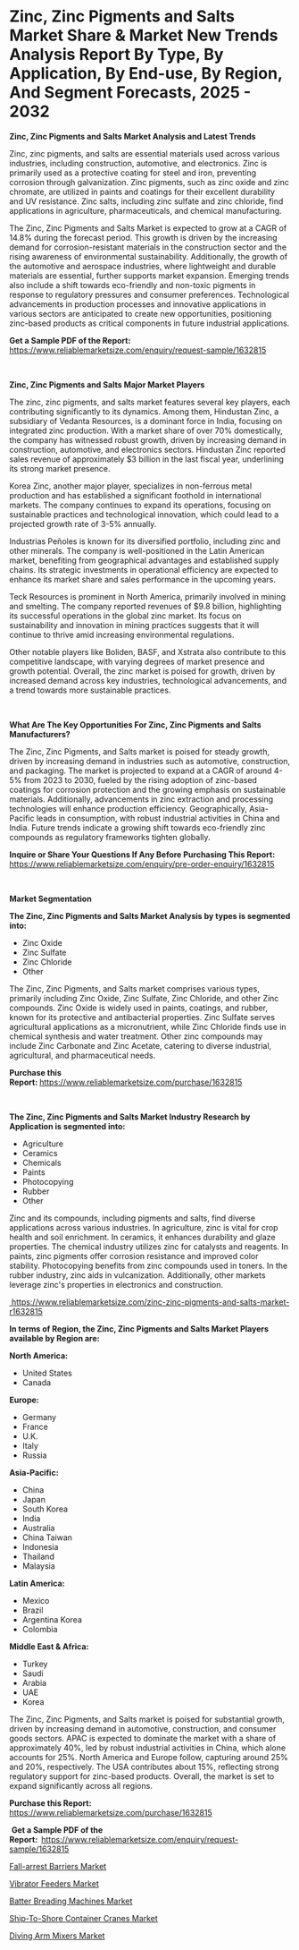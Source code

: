 <p><h1>Zinc, Zinc Pigments and Salts Market Share & Market New Trends Analysis Report By Type, By Application, By End-use, By Region, And Segment Forecasts, 2025 - 2032</h1></p><p><strong>Zinc, Zinc Pigments and Salts Market Analysis and Latest Trends</strong></p>
<p><p>Zinc, zinc pigments, and salts are essential materials used across various industries, including construction, automotive, and electronics. Zinc is primarily used as a protective coating for steel and iron, preventing corrosion through galvanization. Zinc pigments, such as zinc oxide and zinc chromate, are utilized in paints and coatings for their excellent durability and UV resistance. Zinc salts, including zinc sulfate and zinc chloride, find applications in agriculture, pharmaceuticals, and chemical manufacturing.</p><p>The Zinc, Zinc Pigments and Salts Market is expected to grow at a CAGR of 14.8% during the forecast period. This growth is driven by the increasing demand for corrosion-resistant materials in the construction sector and the rising awareness of environmental sustainability. Additionally, the growth of the automotive and aerospace industries, where lightweight and durable materials are essential, further supports market expansion. Emerging trends also include a shift towards eco-friendly and non-toxic pigments in response to regulatory pressures and consumer preferences. Technological advancements in production processes and innovative applications in various sectors are anticipated to create new opportunities, positioning zinc-based products as critical components in future industrial applications.</p></p>
<p><strong>Get a Sample PDF of the Report:&nbsp;</strong> <a href="https://www.reliablemarketsize.com/enquiry/request-sample/1632815?utm_campaign=1833&utm_medium=2&utm_source=Github&utm_content=ia&utm_term=29032025&utm_id=zinc-zinc-pigments-and-salts">https://www.reliablemarketsize.com/enquiry/request-sample/1632815</a></p>
<p>&nbsp;</p>
<p><strong>Zinc, Zinc Pigments and Salts Major Market Players</strong></p>
<p><p>The zinc, zinc pigments, and salts market features several key players, each contributing significantly to its dynamics. Among them, Hindustan Zinc, a subsidiary of Vedanta Resources, is a dominant force in India, focusing on integrated zinc production. With a market share of over 70% domestically, the company has witnessed robust growth, driven by increasing demand in construction, automotive, and electronics sectors. Hindustan Zinc reported sales revenue of approximately $3 billion in the last fiscal year, underlining its strong market presence.</p><p>Korea Zinc, another major player, specializes in non-ferrous metal production and has established a significant foothold in international markets. The company continues to expand its operations, focusing on sustainable practices and technological innovation, which could lead to a projected growth rate of 3-5% annually.</p><p>Industrias Peñoles is known for its diversified portfolio, including zinc and other minerals. The company is well-positioned in the Latin American market, benefiting from geographical advantages and established supply chains. Its strategic investments in operational efficiency are expected to enhance its market share and sales performance in the upcoming years.</p><p>Teck Resources is prominent in North America, primarily involved in mining and smelting. The company reported revenues of $9.8 billion, highlighting its successful operations in the global zinc market. Its focus on sustainability and innovation in mining practices suggests that it will continue to thrive amid increasing environmental regulations.</p><p>Other notable players like Boliden, BASF, and Xstrata also contribute to this competitive landscape, with varying degrees of market presence and growth potential. Overall, the zinc market is poised for growth, driven by increased demand across key industries, technological advancements, and a trend towards more sustainable practices.</p></p>
<p>&nbsp;</p>
<p><strong>What Are The Key Opportunities For Zinc, Zinc Pigments and Salts Manufacturers?</strong></p>
<p><p>The Zinc, Zinc Pigments, and Salts market is poised for steady growth, driven by increasing demand in industries such as automotive, construction, and packaging. The market is projected to expand at a CAGR of around 4-5% from 2023 to 2030, fueled by the rising adoption of zinc-based coatings for corrosion protection and the growing emphasis on sustainable materials. Additionally, advancements in zinc extraction and processing technologies will enhance production efficiency. Geographically, Asia-Pacific leads in consumption, with robust industrial activities in China and India. Future trends indicate a growing shift towards eco-friendly zinc compounds as regulatory frameworks tighten globally.</p></p>
<p><strong>Inquire or Share Your Questions If Any Before Purchasing This Report:</strong> <a href="https://www.reliablemarketsize.com/enquiry/pre-order-enquiry/1632815?utm_campaign=1833&utm_medium=2&utm_source=Github&utm_content=ia&utm_term=29032025&utm_id=zinc-zinc-pigments-and-salts">https://www.reliablemarketsize.com/enquiry/pre-order-enquiry/1632815</a></p>
<p>&nbsp;</p>
<p><strong>Market Segmentation</strong></p>
<p><strong>The Zinc, Zinc Pigments and Salts Market Analysis by types is segmented into:</strong></p>
<p><ul><li>Zinc Oxide</li><li>Zinc Sulfate</li><li>Zinc Chloride</li><li>Other</li></ul></p>
<p><p>The Zinc, Zinc Pigments, and Salts market comprises various types, primarily including Zinc Oxide, Zinc Sulfate, Zinc Chloride, and other Zinc compounds. Zinc Oxide is widely used in paints, coatings, and rubber, known for its protective and antibacterial properties. Zinc Sulfate serves agricultural applications as a micronutrient, while Zinc Chloride finds use in chemical synthesis and water treatment. Other zinc compounds may include Zinc Carbonate and Zinc Acetate, catering to diverse industrial, agricultural, and pharmaceutical needs.</p></p>
<p><strong>Purchase this Report:&nbsp;</strong><a href="https://www.reliablemarketsize.com/purchase/1632815?utm_campaign=1833&utm_medium=2&utm_source=Github&utm_content=ia&utm_term=29032025&utm_id=zinc-zinc-pigments-and-salts">https://www.reliablemarketsize.com/purchase/1632815</a></p>
<p>&nbsp;</p>
<p><strong>The Zinc, Zinc Pigments and Salts Market Industry Research by Application is segmented into:</strong></p>
<p><ul><li>Agriculture</li><li>Ceramics</li><li>Chemicals</li><li>Paints</li><li>Photocopying</li><li>Rubber</li><li>Other</li></ul></p>
<p><p>Zinc and its compounds, including pigments and salts, find diverse applications across various industries. In agriculture, zinc is vital for crop health and soil enrichment. In ceramics, it enhances durability and glaze properties. The chemical industry utilizes zinc for catalysts and reagents. In paints, zinc pigments offer corrosion resistance and improved color stability. Photocopying benefits from zinc compounds used in toners. In the rubber industry, zinc aids in vulcanization. Additionally, other markets leverage zinc's properties in electronics and construction.</p></p>
<p><a href="https://www.reliablemarketsize.com/zinc-zinc-pigments-and-salts-market-r1632815?utm_campaign=1833&utm_medium=2&utm_source=Github&utm_content=ia&utm_term=29032025&utm_id=zinc-zinc-pigments-and-salts">&nbsp;https://www.reliablemarketsize.com/zinc-zinc-pigments-and-salts-market-r1632815</a></p>
<p><strong>In terms of Region, the Zinc, Zinc Pigments and Salts Market Players available by Region are:</strong></p>
<p>
    <p> <strong> North America: </strong>
        <ul>
            <li>United States</li>
            <li>Canada</li>
        </ul>
        </p> 
    <p> <strong> Europe: </strong>
        <ul>
            <li>Germany</li>
            <li>France</li>
            <li>U.K.</li>
            <li>Italy</li>
            <li>Russia</li>
        </ul>
        </p> 
    <p> <strong> Asia-Pacific: </strong>
        <ul>
            <li>China</li>
            <li>Japan</li>
            <li>South Korea</li>
            <li>India</li>
            <li>Australia</li>
            <li>China Taiwan</li>
            <li>Indonesia</li>
            <li>Thailand</li>
            <li>Malaysia</li>
        </ul>
        </p> 
    <p> <strong> Latin America: </strong>
        <ul>
            <li>Mexico</li>
            <li>Brazil</li>
            <li>Argentina Korea</li>
            <li>Colombia</li>
        </ul>
        </p> 
    <p> <strong> Middle East & Africa: </strong>
        <ul>
            <li>Turkey</li>
            <li>Saudi</li>
            <li>Arabia</li>
            <li>UAE</li>
            <li>Korea</li>
        </ul>
    </p>
    </p>
<p><p>The Zinc, Zinc Pigments, and Salts market is poised for substantial growth, driven by increasing demand in automotive, construction, and consumer goods sectors. APAC is expected to dominate the market with a share of approximately 40%, led by robust industrial activities in China, which alone accounts for 25%. North America and Europe follow, capturing around 25% and 20%, respectively. The USA contributes about 15%, reflecting strong regulatory support for zinc-based products. Overall, the market is set to expand significantly across all regions.</p></p>
<p><strong>Purchase this Report: </strong><a href="https://www.reliablemarketsize.com/purchase/1632815?utm_campaign=1833&utm_medium=2&utm_source=Github&utm_content=ia&utm_term=29032025&utm_id=zinc-zinc-pigments-and-salts">https://www.reliablemarketsize.com/purchase/1632815</a></p>
<p>&nbsp;<strong>Get a Sample PDF of the Report:&nbsp;&nbsp;</strong><a href="https://www.reliablemarketsize.com/enquiry/request-sample/1632815?utm_campaign=1833&utm_medium=2&utm_source=Github&utm_content=ia&utm_term=29032025&utm_id=zinc-zinc-pigments-and-salts">https://www.reliablemarketsize.com/enquiry/request-sample/1632815</a></p>
<p><strong></strong></p>
<p><p><a href="https://github.com/zeraikulkawb/Market-Research-Report-List-1/blob/main/fall-arrest-barriers-market.md?utm_campaign=1833&utm_medium=2&utm_source=Github&utm_content=ia&utm_term=29032025&utm_id=zinc-zinc-pigments-and-salts">Fall-arrest Barriers Market</a></p><p><a href="https://github.com/dichkotuanny/Market-Research-Report-List-1/blob/main/vibrator-feeders-market.md?utm_campaign=1833&utm_medium=2&utm_source=Github&utm_content=ia&utm_term=29032025&utm_id=zinc-zinc-pigments-and-salts">Vibrator Feeders Market</a></p><p><a href="https://github.com/dandatesha7q/Market-Research-Report-List-1/blob/main/batter-breading-machines-market.md?utm_campaign=1833&utm_medium=2&utm_source=Github&utm_content=ia&utm_term=29032025&utm_id=zinc-zinc-pigments-and-salts">Batter Breading Machines Market</a></p><p><a href="https://github.com/rullihipes6h/Market-Research-Report-List-1/blob/main/ship-to-shore-container-cranes-market.md?utm_campaign=1833&utm_medium=2&utm_source=Github&utm_content=ia&utm_term=29032025&utm_id=zinc-zinc-pigments-and-salts">Ship-To-Shore Container Cranes Market</a></p><p><a href="https://github.com/rojannovarwd/Market-Research-Report-List-1/blob/main/diving-arm-mixers-market.md?utm_campaign=1833&utm_medium=2&utm_source=Github&utm_content=ia&utm_term=29032025&utm_id=zinc-zinc-pigments-and-salts">Diving Arm Mixers Market</a></p></p>